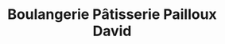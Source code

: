 ---
title: "Boulangerie Pâtisserie Pailloux David"
url: /ormoy/boulangerie-patisserie-pailloux-david/
shop: Bäckerei
---